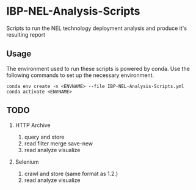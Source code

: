 # IBP-NEL-Analysis-Scripts
Scripts to run the NEL technology deployment analysis and produce it's resulting report


## Usage

The environment used to run these scripts is powered by conda.
Use the following commands to set up the necessary environment.

```shell
conda env create -n <ENVNAME> --file IBP-NEL-Analysis-Scripts.yml
conda activate <ENVNAME>
```

## TODO

1. HTTP Archive
   1. query and store
   2. read filter merge save-new
   3. read analyze visualize

2. Selenium
   1. crawl and store (same format as 1.2.)
   2. read analyze visualize 